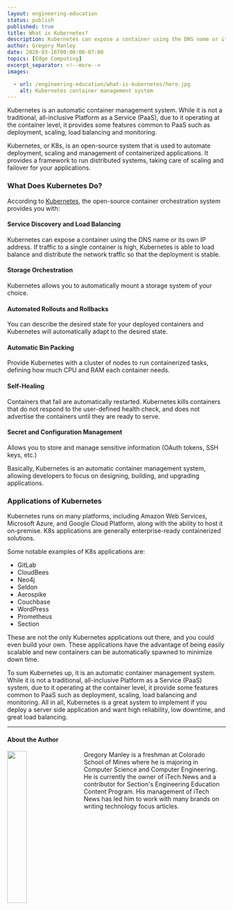 ```yaml
---
layout: engineering-education
status: publish
published: true
title: What is Kubernetes?
description: Kubernetes can expose a container using the DNS name or its own IP address. If traffic to a single container is high, Kubernetes is able to load balance and distribute the network traffic so that the deployment is stable.
author: Gregory Manley
date: 2020-03-16T00:00:00-07:00
topics: [Edge Computing]
excerpt_separator: <!--more-->
images:

  - url: /engineering-education/what-is-kubernetes/hero.jpg
    alt: Kubernetes container management system
---
```

Kubernetes is an automatic container management system. While it is not a traditional, all-inclusive Platform as a Service (PaaS), due to it operating at the container level, it provides some features common to PaaS such as deployment, scaling, load balancing and monitoring.
<!--more-->

Kubernetes, or K8s, is an open-source system that is used to automate deployment, scaling and management of containerized applications. It provides a framework to run distributed systems, taking care of scaling and failover for your applications.

### What Does Kubernetes Do?
According to [Kubernetes](kubernetes.io/docs/concepts/overview/what-is-kubernetes), the open-source container orchestration system provides you with:

#### Service Discovery and Load Balancing
Kubernetes can expose a container using the DNS name or its own IP address. If traffic to a single container is high, Kubernetes is able to load balance and distribute the network traffic so that the deployment is stable.

#### Storage Orchestration
Kubernetes allows you to automatically mount a storage system of your choice.

#### Automated Rollouts and Rollbacks
You can describe the desired state for your deployed containers and Kubernetes will automatically adapt to the desired state.

#### Automatic Bin Packing
Provide Kubernetes with a cluster of nodes to run containerized tasks, defining how much CPU and RAM each container needs.

#### Self-Healing
Containers that fail are automatically restarted. Kubernetes kills containers that do not respond to the user-defined health check, and does not advertise the containers until they are ready to serve.

#### Secret and Configuration Management
Allows you to store and manage sensitive information (OAuth tokens, SSH keys, etc.)

Basically, Kubernetes is an automatic container management system, allowing developers to focus on designing, building, and upgrading  applications.

### Applications of Kubernetes

Kubernetes runs on many platforms, including Amazon Web Services, Microsoft Azure, and Google Cloud Platform, along with the ability to host it on-premise. K8s applications are generally enterprise-ready containerized solutions.

Some notable examples of K8s applications are:

- GitLab
- CloudBees
- Neo4j
- Seldon
- Aerospike
- Couchbase
- WordPress
- Prometheus
- Section

These are not the only Kubernetes applications out there, and you could even build your own. These applications have the advantage of being easily scalable and new containers can be automatically spawned to minimize down time.

To sum Kubernetes up, it is an automatic container management system. While it is not a traditional, all-inclusive Platform as a Service (PaaS) system, due to it operating at the container level, it provide some features common to PaaS such as deployment, scaling, load balancing and monitoring. All in all, Kubernetes is a great system to implement if you deploy a server side application and want high reliability, low downtime, and great load balancing.

---

#### About the Author
<img style="float: left; padding-right: 5%; margin-bottom: 10px; width:30%;" src="/assets/images/education/authors/gregory-manley.jpg">Gregory Manley is a freshman at Colorado School of Mines where he is majoring in Computer Science and Computer Engineering. He is currently the owner of iTech News and a contributor for Section's Engineering Education Content Program. His management of iTech News has led him to work with many brands on writing technology focus articles.
